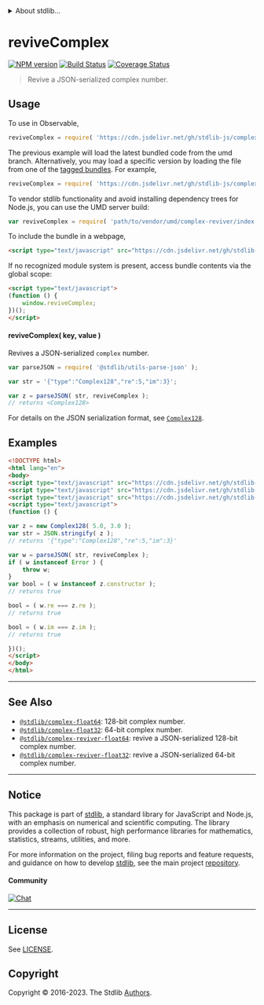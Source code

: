 <!--

@license Apache-2.0

Copyright (c) 2018 The Stdlib Authors.

Licensed under the Apache License, Version 2.0 (the "License");
you may not use this file except in compliance with the License.
You may obtain a copy of the License at

   http://www.apache.org/licenses/LICENSE-2.0

Unless required by applicable law or agreed to in writing, software
distributed under the License is distributed on an "AS IS" BASIS,
WITHOUT WARRANTIES OR CONDITIONS OF ANY KIND, either express or implied.
See the License for the specific language governing permissions and
limitations under the License.

-->


<details>
  <summary>
    About stdlib...
  </summary>
  <p>We believe in a future in which the web is a preferred environment for numerical computation. To help realize this future, we've built stdlib. stdlib is a standard library, with an emphasis on numerical and scientific computation, written in JavaScript (and C) for execution in browsers and in Node.js.</p>
  <p>The library is fully decomposable, being architected in such a way that you can swap out and mix and match APIs and functionality to cater to your exact preferences and use cases.</p>
  <p>When you use stdlib, you can be absolutely certain that you are using the most thorough, rigorous, well-written, studied, documented, tested, measured, and high-quality code out there.</p>
  <p>To join us in bringing numerical computing to the web, get started by checking us out on <a href="https://github.com/stdlib-js/stdlib">GitHub</a>, and please consider <a href="https://opencollective.com/stdlib">financially supporting stdlib</a>. We greatly appreciate your continued support!</p>
</details>

# reviveComplex

[![NPM version][npm-image]][npm-url] [![Build Status][test-image]][test-url] [![Coverage Status][coverage-image]][coverage-url] <!-- [![dependencies][dependencies-image]][dependencies-url] -->

> Revive a JSON-serialized complex number.

<!-- Section to include introductory text. Make sure to keep an empty line after the intro `section` element and another before the `/section` close. -->

<section class="intro">

</section>

<!-- /.intro -->

<!-- Package usage documentation. -->



<section class="usage">

## Usage

To use in Observable,

```javascript
reviveComplex = require( 'https://cdn.jsdelivr.net/gh/stdlib-js/complex-reviver@umd/browser.js' )
```
The previous example will load the latest bundled code from the umd branch. Alternatively, you may load a specific version by loading the file from one of the [tagged bundles](https://github.com/stdlib-js/complex-reviver/tags). For example,

```javascript
reviveComplex = require( 'https://cdn.jsdelivr.net/gh/stdlib-js/complex-reviver@v0.1.0-umd/browser.js' )
```

To vendor stdlib functionality and avoid installing dependency trees for Node.js, you can use the UMD server build:

```javascript
var reviveComplex = require( 'path/to/vendor/umd/complex-reviver/index.js' )
```

To include the bundle in a webpage,

```html
<script type="text/javascript" src="https://cdn.jsdelivr.net/gh/stdlib-js/complex-reviver@umd/browser.js"></script>
```

If no recognized module system is present, access bundle contents via the global scope:

```html
<script type="text/javascript">
(function () {
    window.reviveComplex;
})();
</script>
```

#### reviveComplex( key, value )

Revives a JSON-serialized `complex` number.

```javascript
var parseJSON = require( '@stdlib/utils-parse-json' );

var str = '{"type":"Complex128","re":5,"im":3}';

var z = parseJSON( str, reviveComplex );
// returns <Complex128>
```

For details on the JSON serialization format, see [`Complex128`][@stdlib/complex/float64].

</section>

<!-- /.usage -->

<!-- Package usage notes. Make sure to keep an empty line after the `section` element and another before the `/section` close. -->

<section class="notes">

</section>

<!-- /.notes -->

<!-- Package usage examples. -->

<section class="examples">

## Examples

<!-- eslint no-undef: "error" -->

```html
<!DOCTYPE html>
<html lang="en">
<body>
<script type="text/javascript" src="https://cdn.jsdelivr.net/gh/stdlib-js/complex-float64@umd/browser.js"></script>
<script type="text/javascript" src="https://cdn.jsdelivr.net/gh/stdlib-js/utils-parse-json@umd/browser.js"></script>
<script type="text/javascript" src="https://cdn.jsdelivr.net/gh/stdlib-js/complex-reviver@umd/browser.js"></script>
<script type="text/javascript">
(function () {

var z = new Complex128( 5.0, 3.0 );
var str = JSON.stringify( z );
// returns '{"type":"Complex128","re":5,"im":3}'

var w = parseJSON( str, reviveComplex );
if ( w instanceof Error ) {
    throw w;
}
var bool = ( w instanceof z.constructor );
// returns true

bool = ( w.re === z.re );
// returns true

bool = ( w.im === z.im );
// returns true

})();
</script>
</body>
</html>
```

</section>

<!-- /.examples -->

<!-- Section to include cited references. If references are included, add a horizontal rule *before* the section. Make sure to keep an empty line after the `section` element and another before the `/section` close. -->

<section class="references">

</section>

<!-- /.references -->

<!-- Section for related `stdlib` packages. Do not manually edit this section, as it is automatically populated. -->

<section class="related">

* * *

## See Also

-   <span class="package-name">[`@stdlib/complex-float64`][@stdlib/complex/float64]</span><span class="delimiter">: </span><span class="description">128-bit complex number.</span>
-   <span class="package-name">[`@stdlib/complex-float32`][@stdlib/complex/float32]</span><span class="delimiter">: </span><span class="description">64-bit complex number.</span>
-   <span class="package-name">[`@stdlib/complex-reviver-float64`][@stdlib/complex/reviver-float64]</span><span class="delimiter">: </span><span class="description">revive a JSON-serialized 128-bit complex number.</span>
-   <span class="package-name">[`@stdlib/complex-reviver-float32`][@stdlib/complex/reviver-float32]</span><span class="delimiter">: </span><span class="description">revive a JSON-serialized 64-bit complex number.</span>

</section>

<!-- /.related -->

<!-- Section for all links. Make sure to keep an empty line after the `section` element and another before the `/section` close. -->


<section class="main-repo" >

* * *

## Notice

This package is part of [stdlib][stdlib], a standard library for JavaScript and Node.js, with an emphasis on numerical and scientific computing. The library provides a collection of robust, high performance libraries for mathematics, statistics, streams, utilities, and more.

For more information on the project, filing bug reports and feature requests, and guidance on how to develop [stdlib][stdlib], see the main project [repository][stdlib].

#### Community

[![Chat][chat-image]][chat-url]

---

## License

See [LICENSE][stdlib-license].


## Copyright

Copyright &copy; 2016-2023. The Stdlib [Authors][stdlib-authors].

</section>

<!-- /.stdlib -->

<!-- Section for all links. Make sure to keep an empty line after the `section` element and another before the `/section` close. -->

<section class="links">

[npm-image]: http://img.shields.io/npm/v/@stdlib/complex-reviver.svg
[npm-url]: https://npmjs.org/package/@stdlib/complex-reviver

[test-image]: https://github.com/stdlib-js/complex-reviver/actions/workflows/test.yml/badge.svg?branch=v0.1.0
[test-url]: https://github.com/stdlib-js/complex-reviver/actions/workflows/test.yml?query=branch:v0.1.0

[coverage-image]: https://img.shields.io/codecov/c/github/stdlib-js/complex-reviver/main.svg
[coverage-url]: https://codecov.io/github/stdlib-js/complex-reviver?branch=main

<!--

[dependencies-image]: https://img.shields.io/david/stdlib-js/complex-reviver.svg
[dependencies-url]: https://david-dm.org/stdlib-js/complex-reviver/main

-->

[chat-image]: https://img.shields.io/gitter/room/stdlib-js/stdlib.svg
[chat-url]: https://app.gitter.im/#/room/#stdlib-js_stdlib:gitter.im

[stdlib]: https://github.com/stdlib-js/stdlib

[stdlib-authors]: https://github.com/stdlib-js/stdlib/graphs/contributors

[umd]: https://github.com/umdjs/umd
[es-module]: https://developer.mozilla.org/en-US/docs/Web/JavaScript/Guide/Modules

[deno-url]: https://github.com/stdlib-js/complex-reviver/tree/deno
[umd-url]: https://github.com/stdlib-js/complex-reviver/tree/umd
[esm-url]: https://github.com/stdlib-js/complex-reviver/tree/esm
[branches-url]: https://github.com/stdlib-js/complex-reviver/blob/main/branches.md

[stdlib-license]: https://raw.githubusercontent.com/stdlib-js/complex-reviver/main/LICENSE

[@stdlib/complex/float64]: https://github.com/stdlib-js/complex-float64/tree/umd

<!-- <related-links> -->

[@stdlib/complex/float32]: https://github.com/stdlib-js/complex-float32/tree/umd

[@stdlib/complex/reviver-float64]: https://github.com/stdlib-js/complex-reviver-float64/tree/umd

[@stdlib/complex/reviver-float32]: https://github.com/stdlib-js/complex-reviver-float32/tree/umd

<!-- </related-links> -->

</section>

<!-- /.links -->
